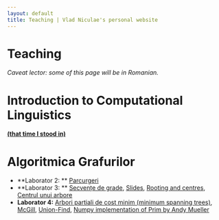 ```yaml
---
layout: default
title: Teaching | Vlad Niculae's personal website
---
```


# Teaching

*Caveat lector: some of this page will be in Romanian.*

# Introduction to Computational Linguistics

[**(that time I stood in)**](curs.zip)

# Algoritmica Grafurilor
* **Laborator 2: ** [Parcurgeri](search.pdf)
* **Laborator 3: ** [Secvențe de grade](laborator2_AG.pdf), 
[Slides](http://www.math.lsu.edu/~bogdan/7400/handout.pdf),
[Rooting and centres](http://crypto.cs.mcgill.ca/~crepeau/CS250/2004/HW5+.pdf),
[Centrul unui arbore](laborator3_AG.pdf)
* **Laborator 4:** 
[Arbori partiali de cost minim (minimum spanning trees)](laborator4_AG.pdf),
[McGill](http://cgm.cs.mcgill.ca/~avis/courses/251/2012/slides/04mst.pdf),
[Union-Find](http://www.cs.cmu.edu/~avrim/451/lectures/lect1015.pdf),
[Numpy implementation of Prim by Andy Mueller](http://peekaboo-vision.blogspot.com/2012/02/simplistic-minimum-spanning-tree-in.html)
